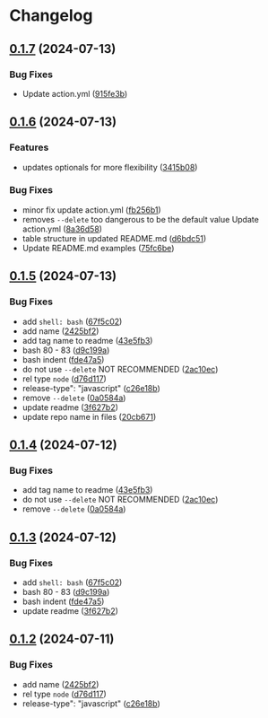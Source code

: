 # Changelog

## [0.1.7](https://github.com/devuri/rdx-release-deployer-action/compare/rdx-release-deployer-action-v0.1.6...rdx-release-deployer-action-v0.1.7) (2024-07-13)


### Bug Fixes

* Update action.yml ([915fe3b](https://github.com/devuri/rdx-release-deployer-action/commit/915fe3bb1b12490d02c922286458e9377a0ce455))

## [0.1.6](https://github.com/devuri/rdx-release-deployer-action/compare/rdx-release-deployer-action-v0.1.5...rdx-release-deployer-action-v0.1.6) (2024-07-13)


### Features

* updates optionals for more flexibility ([3415b08](https://github.com/devuri/rdx-release-deployer-action/commit/3415b08f8933719ee8c0a98ed31bafc1669063de))


### Bug Fixes

* minor fix update action.yml ([fb256b1](https://github.com/devuri/rdx-release-deployer-action/commit/fb256b1de0ca10611d250fba6f858217e132d5c8))
* removes `--delete` too dangerous to be the default value Update action.yml ([8a36d58](https://github.com/devuri/rdx-release-deployer-action/commit/8a36d58b0b035f49569e13a5db617b4c37e51c82))
* table structure in updated README.md ([d6bdc51](https://github.com/devuri/rdx-release-deployer-action/commit/d6bdc51effa7c6c8b2f5829cec3e5a97f8538d62))
* Update README.md examples ([75fc6be](https://github.com/devuri/rdx-release-deployer-action/commit/75fc6be29ebe34632fc2a495c9703fd309c2f3ee))

## [0.1.5](https://github.com/devuri/rd-release-deployer-action/compare/rdx-release-deployer-action-v0.1.4...rdx-release-deployer-action-v0.1.5) (2024-07-13)


### Bug Fixes

* add `shell: bash` ([67f5c02](https://github.com/devuri/rd-release-deployer-action/commit/67f5c02c42d766b43e5c4351058bcbe0d66489ed))
* add name ([2425bf2](https://github.com/devuri/rd-release-deployer-action/commit/2425bf2d2552573e9f72d5b7fd2e89938433319c))
* add tag name to readme ([43e5fb3](https://github.com/devuri/rd-release-deployer-action/commit/43e5fb3593f7bdacc681ccbf3c738cd1a41859be))
* bash 80 - 83 ([d9c199a](https://github.com/devuri/rd-release-deployer-action/commit/d9c199a34f4a0d76cb045c1426f200af1540e4e2))
* bash indent ([fde47a5](https://github.com/devuri/rd-release-deployer-action/commit/fde47a5b0279d97201c531886d2cda512621d9e9))
* do not use `--delete` NOT RECOMMENDED ([2ac10ec](https://github.com/devuri/rd-release-deployer-action/commit/2ac10ec8e05f85eeb943526b89c19ebec38802b7))
* rel type `node` ([d76d117](https://github.com/devuri/rd-release-deployer-action/commit/d76d117acb7e1ba5c4be8e2aed34487f1823b3aa))
* release-type": "javascript" ([c26e18b](https://github.com/devuri/rd-release-deployer-action/commit/c26e18b6f5fb9e645d780135328bd189d99b3d32))
* remove `--delete` ([0a0584a](https://github.com/devuri/rd-release-deployer-action/commit/0a0584ac35c4925507a52ddafdd16e7056b7f3cc))
* update readme ([3f627b2](https://github.com/devuri/rd-release-deployer-action/commit/3f627b29ded49a0a6269385e04a728367be831e1))
* update repo name in files ([20cb671](https://github.com/devuri/rd-release-deployer-action/commit/20cb6712ef387a1d9ff0c101cccbe5d8b61a460d))

## [0.1.4](https://github.com/devuri/rd-web-app-release-deployer-action/compare/rd-web-app-release-deployer-action-v0.1.3...rd-web-app-release-deployer-action-v0.1.4) (2024-07-12)


### Bug Fixes

* add tag name to readme ([43e5fb3](https://github.com/devuri/rd-web-app-release-deployer-action/commit/43e5fb3593f7bdacc681ccbf3c738cd1a41859be))
* do not use `--delete` NOT RECOMMENDED ([2ac10ec](https://github.com/devuri/rd-web-app-release-deployer-action/commit/2ac10ec8e05f85eeb943526b89c19ebec38802b7))
* remove `--delete` ([0a0584a](https://github.com/devuri/rd-web-app-release-deployer-action/commit/0a0584ac35c4925507a52ddafdd16e7056b7f3cc))

## [0.1.3](https://github.com/devuri/rd-web-app-release-deployer-action/compare/rd-web-app-release-deployer-action-v0.1.2...rd-web-app-release-deployer-action-v0.1.3) (2024-07-12)


### Bug Fixes

* add `shell: bash` ([67f5c02](https://github.com/devuri/rd-web-app-release-deployer-action/commit/67f5c02c42d766b43e5c4351058bcbe0d66489ed))
* bash 80 - 83 ([d9c199a](https://github.com/devuri/rd-web-app-release-deployer-action/commit/d9c199a34f4a0d76cb045c1426f200af1540e4e2))
* bash indent ([fde47a5](https://github.com/devuri/rd-web-app-release-deployer-action/commit/fde47a5b0279d97201c531886d2cda512621d9e9))
* update readme ([3f627b2](https://github.com/devuri/rd-web-app-release-deployer-action/commit/3f627b29ded49a0a6269385e04a728367be831e1))

## [0.1.2](https://github.com/devuri/rd-web-app-release-deployer-action/compare/rd-web-app-release-deployer-action-v0.1.1...rd-web-app-release-deployer-action-v0.1.2) (2024-07-11)


### Bug Fixes

* add name ([2425bf2](https://github.com/devuri/rd-web-app-release-deployer-action/commit/2425bf2d2552573e9f72d5b7fd2e89938433319c))
* rel type `node` ([d76d117](https://github.com/devuri/rd-web-app-release-deployer-action/commit/d76d117acb7e1ba5c4be8e2aed34487f1823b3aa))
* release-type": "javascript" ([c26e18b](https://github.com/devuri/rd-web-app-release-deployer-action/commit/c26e18b6f5fb9e645d780135328bd189d99b3d32))
